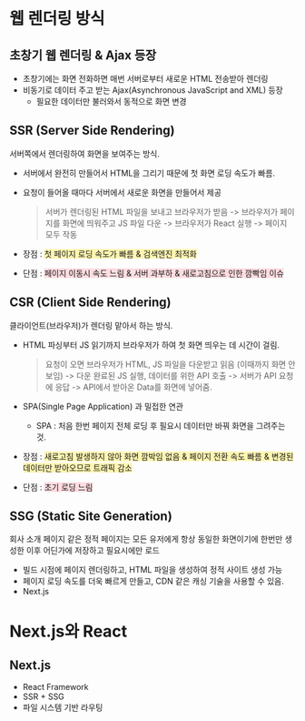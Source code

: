# 웹 렌더링 방식

## 초창기 웹 렌더링 & Ajax 등장

- 초창기에는 화면 전화하면 매번 서버로부터 새로운 HTML 전송받아 렌더링
- 비동기로 데이터 주고 받는 Ajax(Asynchronous JavaScript and XML) 등장
  - 필요한 데이터만 불러와서 동적으로 화면 변경

## SSR (Server Side Rendering)

서버쪽에서 렌더링하여 화면을 보여주는 방식.

- 서버에서 완전히 만들어서 HTML을 그리기 때문에 첫 화면 로딩 속도가 빠름.
- 요청이 들어올 때마다 서버에서 새로운 화면을 만들어서 제공

  > 서버가 렌더링된 HTML 파일을 보내고 브라우저가 받음 -> 브라우저가 페이지를 화면에 띄워주고 JS 파일 다운 -> 브라우저가 React 실행 -> 페이지 모두 작동

- 장점 : <span style='background-color:#fff5b1'>첫 페이지 로딩 속도가 빠름 & 검색엔진 최적화
- 단점 : <span style='background-color:#ffdce0'>페이지 이동시 속도 느림 & 서버 과부하 & 새로고침으로 인한 깜빡임 이슈

## CSR (Client Side Rendering)

클라이언트(브라우저)가 렌더링 맡아서 하는 방식.

- HTML 파싱부터 JS 읽기까지 브라우저가 하여 첫 화면 띄우는 데 시간이 걸림.

  > 요청이 오면 브라우저가 HTML, JS 파일을 다운받고 읽음 (이때까지 화면 안보임) -> 다운 완료된 JS 실행, 데이터를 위한 API 호출 -> 서버가 API 요청에 응답 -> API에서 받아온 Data를 화면에 넣어줌.

- SPA(Single Page Application) 과 밀접한 연관
  - SPA : 처음 한번 페이지 전체 로딩 후 필요시 데이터만 바꿔 화면을 그려주는 것.
- 장점 : <span style='background-color:#fff5b1'>새로고침 발생하지 않아 화면 깜박임 없음 & 페이지 전환 속도 빠름 & 변경된 데이터만 받아오므로 트래픽 감소
- 단점 : <span style='background-color:#ffdce0'>초기 로딩 느림

## SSG (Static Site Generation)

회사 소개 페이지 같은 정적 페이지는 모든 유저에게 항상 동일한 화면이기에 한번만 생성한 이후 어딘가에 저장하고 필요시에만 로드

- 빌드 시점에 페이지 렌더링하고, HTML 파일을 생성하여 정적 사이트 생성 가능
- 페이지 로딩 속도를 더욱 빠르게 만들고, CDN 같은 캐싱 기술을 사용할 수 있음.
- Next.js

# Next.js와 React

## Next.js

- React Framework
- SSR + SSG
- 파일 시스템 기반 라우팅
